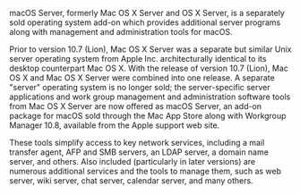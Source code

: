 macOS Server, formerly Mac OS X Server and OS X Server, is a separately sold operating system add-on which provides additional server programs along with management and administration tools for macOS.

Prior to version 10.7 (Lion), Mac OS X Server was a separate but similar Unix server operating system from Apple Inc. architecturally identical to its desktop counterpart Mac OS X. With the release of version 10.7 (Lion), Mac OS X and Mac OS X Server were combined into one release. A separate "server" operating system is no longer sold; the server-specific server applications and work group management and administration software tools from Mac OS X Server are now offered as macOS Server, an add-on package for macOS sold through the Mac App Store along with Workgroup Manager 10.8, available from the Apple support web site.

These tools simplify access to key network services, including a mail transfer agent, AFP and SMB servers, an LDAP server, a domain name server, and others. Also included (particularly in later versions) are numerous additional services and the tools to manage them, such as web server, wiki server, chat server, calendar server, and many others.
